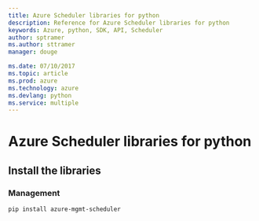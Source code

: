 ```yaml
---
title: Azure Scheduler libraries for python
description: Reference for Azure Scheduler libraries for python
keywords: Azure, python, SDK, API, Scheduler
author: sptramer
ms.author: sttramer
manager: douge

ms.date: 07/10/2017
ms.topic: article
ms.prod: azure
ms.technology: azure
ms.devlang: python
ms.service: multiple
---
```


# Azure Scheduler libraries for python

## Install the libraries


### Management

```bash
pip install azure-mgmt-scheduler
```
